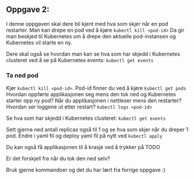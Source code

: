 ## Oppgave 2:

I denne oppgaven skal dere bli kjent med hva som skjer når en pod restarter.
Man kan drepe en pod ved å kjøre `kubectl kill <pod-id>`
Da gir man beskjed til Kubernetes om å drepe den aktuelle pod-instansen og Kubernetes vil starte en ny.

Dere skal også se hvordan man kan se hva som har skjedd i Kubernetes clusteret ved å se på Kubernetes events: 
`kubectl get events`

### Ta ned pod
Kjør `kubectl kill <pod-id>`. 
Pod-id finner du ved å kjøre `kubectl get pods`
Hvordan oppførte applikasjonen seg mens den tok ned og Kubernetes starter opp ny pod?
Når du applikasjonen i nettleser mens den restarter?
Hvordan ser loggene ut etter restart? `kubectl logs <pod-id>`

Se hva som har skjedd i Kubernetes clusteret: `kubectl get events`

Sett gjerne ned antall replicas også til 1 og se hva som skjer når du dreper 1 pod.
Endre i yaml fil og deploy yaml fil på nytt ved `kubectl apply`

Du kan også få applikasjonen til å krasje ved å trykker på TODO

Er det forskjell fra når du tok den ned selv?

Bruk gjerne kommandoer og det du har lært fra forrige oppgave :)





